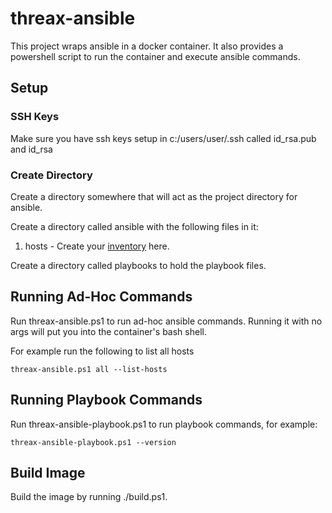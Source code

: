 # threax-ansible
This project wraps ansible in a docker container. It also provides a powershell script to run the container and execute ansible commands.

## Setup
### SSH Keys
Make sure you have ssh keys setup in c:/users/user/.ssh called id_rsa.pub and id_rsa

### Create Directory
Create a directory somewhere that will act as the project directory for ansible.

Create a directory called ansible with the following files in it:
1. hosts - Create your [inventory](https://docs.ansible.com/ansible/latest/user_guide/intro_inventory.html) here.

Create a directory called playbooks to hold the playbook files.

## Running Ad-Hoc Commands
Run threax-ansible.ps1 to run ad-hoc ansible commands. Running it with no args will put you into the container's bash shell.

For example run the following to list all hosts
```
threax-ansible.ps1 all --list-hosts
```

## Running Playbook Commands
Run threax-ansible-playbook.ps1 to run playbook commands, for example:
```
threax-ansible-playbook.ps1 --version
```

## Build Image
Build the image by running ./build.ps1.